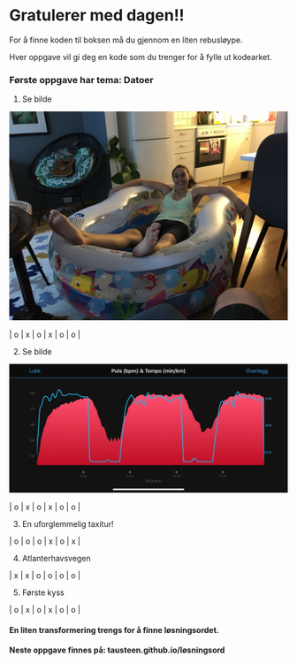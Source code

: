 # Gratulerer med dagen!!

For å finne koden til boksen må du gjennom en liten rebusløype.

Hver oppgave vil gi deg en kode som du trenger for å fylle ut kodearket.

### Første oppgave har tema: Datoer

1. Se bilde

![img](badebasseng.JPG)

| o | x | o | x | o | o | 

2. Se bilde

![img](puls.JPG)

| o | x | o | x | o | o | 

3. En uforglemmelig taxitur!

| o | o | o | x | o | x | 

4. Atlanterhavsvegen

| x | x | o | o | o | o | 

5. Første kyss

| o | x | o | x | o | o | 


#### En liten transformering trengs for å finne løsningsordet.

#### Neste oppgave finnes på: tausteen.github.io/løsningsord
